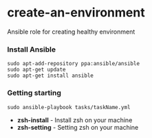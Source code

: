 # create-an-environment

Ansible role for creating healthy environment

### Install Ansible

```
sudo apt-add-repository ppa:ansible/ansible
sudo apt-get update
sudo apt-get install ansible
```

### Getting starting

```
sudo ansible-playbook tasks/taskName.yml
```

- **zsh-install** - Install zsh on your machine
- **zsh-setting** - Setting zsh on your machine
